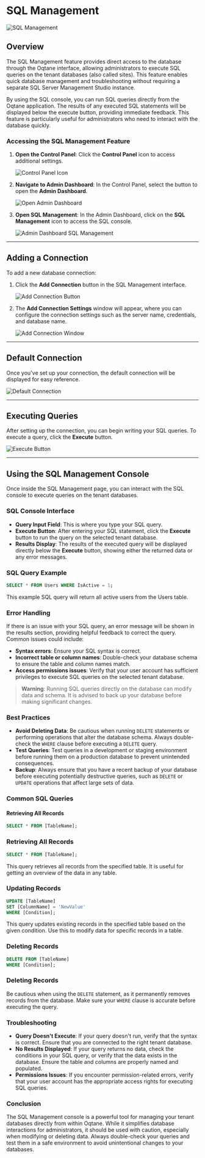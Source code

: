 # SQL Management

![SQL Management](./assets/sql-management.png)

## Overview

The SQL Management feature provides direct access to the database through the Oqtane interface, allowing administrators to execute SQL queries on the tenant databases (also called sites). This feature enables quick database management and troubleshooting without requiring a separate SQL Server Management Studio instance. 

By using the SQL console, you can run SQL queries directly from the Oqtane application. The results of any executed SQL statements will be displayed below the execute button, providing immediate feedback. This feature is particularly useful for administrators who need to interact with the database quickly.

### Accessing the SQL Management Feature

1. **Open the Control Panel**: Click the **Control Panel** icon to access additional settings.

   ![Control Panel Icon](./assets/control-panel-button.png)

2. **Navigate to Admin Dashboard**: In the Control Panel, select the button to open the **Admin Dashboard**.

   ![Open Admin Dashboard](./assets/control-panel-admin-dashboard-button.png)

3. **Open SQL Management**: In the Admin Dashboard, click on the **SQL Management** icon to access the SQL console.

   ![Admin Dashboard SQL Management](./assets/admin-dashboard-sql-management.png)

---

## Adding a Connection

To add a new database connection:

1. Click the **Add Connection** button in the SQL Management interface.

   ![Add Connection Button](./assets/sql-management-add-connection-button.png)

2. The **Add Connection Settings** window will appear, where you can configure the connection settings such as the server name, credentials, and database name.

   ![Add Connection Window](./assets/sql-management-add-connection.png)

---

## Default Connection

Once you've set up your connection, the default connection will be displayed for easy reference.

   ![Default Connection](./assets/sql-management-default-connection.png)

---

## Executing Queries

After setting up the connection, you can begin writing your SQL queries. To execute a query, click the **Execute** button.

   ![Execute Button](./assets/sql-management-execute-button.png)

---

## Using the SQL Management Console

Once inside the SQL Management page, you can interact with the SQL console to execute queries on the tenant databases.

### SQL Console Interface

- **Query Input Field**: This is where you type your SQL query.
- **Execute Button**: After entering your SQL statement, click the **Execute** button to run the query on the selected tenant database.
- **Results Display**: The results of the executed query will be displayed directly below the **Execute** button, showing either the returned data or any error messages.

### SQL Query Example

```sql
SELECT * FROM Users WHERE IsActive = 1;
```

This example SQL query will return all active users from the Users table.

### Error Handling

If there is an issue with your SQL query, an error message will be shown in the results section, providing helpful feedback to correct the query. Common issues could include:

- **Syntax errors**: Ensure your SQL syntax is correct.
- **Incorrect table or column names**: Double-check your database schema to ensure the table and column names match.
- **Access permissions issues**: Verify that your user account has sufficient privileges to execute SQL queries on the selected tenant database.

> **Warning**: Running SQL queries directly on the database can modify data and schema. It is advised to back up your database before making significant changes.

### Best Practices

- **Avoid Deleting Data**: Be cautious when running `DELETE` statements or performing operations that alter the database schema. Always double-check the `WHERE` clause before executing a `DELETE` query.
- **Test Queries**: Test queries in a development or staging environment before running them on a production database to prevent unintended consequences.
- **Backup**: Always ensure that you have a recent backup of your database before executing potentially destructive queries, such as `DELETE` or `UPDATE` operations that affect large sets of data.

### Common SQL Queries

#### Retrieving All Records

```sql
SELECT * FROM [TableName];
```

### Retrieving All Records

```sql
SELECT * FROM [TableName];
```

This query retrieves all records from the specified table. It is useful for getting an overview of the data in any table.

### Updating Records

```sql
UPDATE [TableName] 
SET [ColumnName] = 'NewValue'
WHERE [Condition];
```

This query updates existing records in the specified table based on the given condition. Use this to modify data for specific records in a table.

### Deleting Records

```sql
DELETE FROM [TableName]
WHERE [Condition];
```

### Deleting Records

Be cautious when using the `DELETE` statement, as it permanently removes records from the database. Make sure your `WHERE` clause is accurate before executing the query.

### Troubleshooting

- **Query Doesn't Execute**: If your query doesn't run, verify that the syntax is correct. Ensure that you are connected to the right tenant database.
- **No Results Displayed**: If your query returns no data, check the conditions in your SQL query, or verify that the data exists in the database. Ensure the table and columns are properly named and populated.
- **Permissions Issues**: If you encounter permission-related errors, verify that your user account has the appropriate access rights for executing SQL queries.

### Conclusion

The SQL Management console is a powerful tool for managing your tenant databases directly from within Oqtane. While it simplifies database interactions for administrators, it should be used with caution, especially when modifying or deleting data. Always double-check your queries and test them in a safe environment to avoid unintentional changes to your databases.
